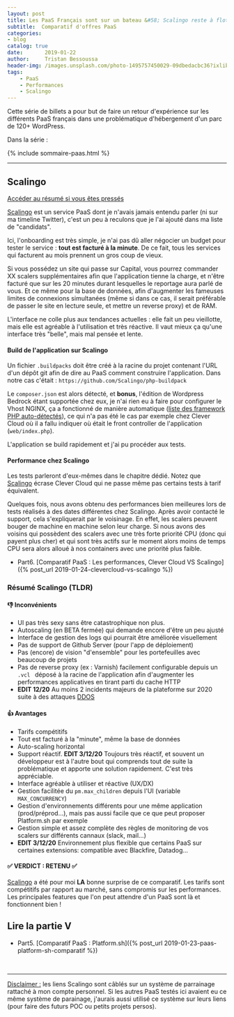 ```yaml
---
layout: post
title: Les PaaS Français sont sur un bateau &#58; Scalingo reste à flot
subtitle:  Comparatif d'offres PaaS
categories:
- blog
catalog: true
date:       2019-01-22
author:     Tristan Bessoussa
header-img: /images.unsplash.com/photo-1495757450029-09dbedacbc36?ixlib=rb-1.2.1&ixid=eyJhcHBfaWQiOjEyMDd9&auto=format&fit=crop&w=2089&q=80
tags:
    - PaaS
    - Performances
    - Scalingo
---
```



Cette série de billets a pour but de faire un retour d'expérience sur les différents PaaS français dans une problématique d'hébergement d'un parc de 120+ WordPress.

Dans la série :

{% include sommaire-paas.html %}

---

## Scalingo

[Accéder au résumé si vous êtes pressés](#résumé-clever-cloud-tldr)

[Scalingo](https://sclng.io/r/dfa62f9bc47ec843) est un service PaaS dont je n'avais jamais entendu parler (ni sur ma timeline Twitter), c'est un peu à reculons que je l'ai ajouté dans ma liste de "candidats".

Ici, l'onboarding est très simple, je n'ai pas dû aller négocier un budget pour tester le service : **tout est facturé à la minute**. De ce fait, tous les services qui facturent au mois prennent un gros coup de vieux.

Si vous possédez un site qui passe sur Capital, vous pourrez commander XX scalers supplémentaires afin que l'application tienne la charge, et n'être facturé que sur les 20 minutes durant lesquelles le reportage aura parlé de vous. Et ce même pour la base de données, afin d'augmenter les fameuses limites de connexions simultanées (même si dans ce cas, il serait préférable de passer le site en lecture seule, et mettre un reverse proxy) et de RAM.

L'interface ne colle plus aux tendances actuelles : elle fait un peu vieillotte, mais elle est agréable à l'utilisation et très réactive. Il vaut mieux ça qu'une interface très "belle", mais mal pensée et lente.

#### Build de l'application sur Scalingo

Un fichier `.buildpacks` doit être créé à la racine du projet contenant l'URL d'un dépôt git afin de dire au PaaS comment construire l'application. Dans notre cas c'était : `https://github.com/Scalingo/php-buildpack`

Le `composer.json` est alors détecté, et **bonus**, l'édition de Wordpress Bedrock étant supportée chez eux, je n'ai rien eu à faire pour configurer le Vhost NGINX, ça a fonctionné de manière automatique ([liste des framework PHP auto-détectés](https://github.com/Scalingo/php-buildpack/tree/master/frameworks)), ce qui n'a pas été le cas par exemple chez Clever Cloud où il a fallu indiquer où était le front controller de l'application (`web/index.php`).

L'application se build rapidement et j'ai pu procéder aux tests.

#### Performance chez Scalingo

Les tests parleront d'eux-mêmes dans le chapitre dédié. Notez que [Scalingo](https://sclng.io/r/dfa62f9bc47ec843) écrase Clever Cloud qui ne passe même pas certains tests à tarif équivalent.

Quelques fois, nous avons obtenu des performances bien meilleures lors de tests réalisés à des dates différentes chez Scalingo. Après avoir contacté le support, cela s'expliquerait par le voisinage. En effet, les scalers peuvent bouger de machine en machine selon leur charge. Si nous avons des voisins qui possèdent des scalers avec une très forte priorité CPU (donc qui payent plus cher) et qui sont très actifs sur le moment alors moins de temps CPU sera alors alloué à nos containers avec une priorité plus faible.

* Part6. [Comparatif PaaS : Les performances, Clever Cloud VS Scalingo]({% post_url 2019-01-24-clevercloud-vs-scalingo %})


### Résumé Scalingo (TLDR)

#### 👎 Inconvénients

- UI pas très sexy sans être catastrophique non plus.
- Autoscaling (en BETA fermée) qui demande encore d'être un peu ajusté
- Interface de gestion des logs qui pourrait être améliorée visuellement
- Pas de support de Github Server (pour l'app de déploiement)
- Pas (encore) de vision "d'ensemble" pour les portefeuilles avec beaucoup de projets
- Pas de reverse proxy (ex : Varnish) facilement configurable depuis un `.vcl ` déposé à la racine de l'application afin d'augmenter les performances applicatives en tirant parti du cache HTTP
- **EDIT 12/20** Au moins 2 incidents majeurs de la plateforme sur 2020 suite à des attaques [DDOS](https://scalingo.com/blog/mitigating-massive-ddos)

#### 👍 Avantages

- Tarifs compétitifs
- Tout est facturé à la "minute", même la base de données
- Auto-scaling horizontal
- Support réactif. **EDIT 3/12/20** Toujours très réactif, et souvent un développeur est à l'autre bout qui comprends tout de suite la problématique et apporte une solution rapidement. C'est très appréciable.
- Interface agréable à utiliser et réactive (UX/DX)
- Gestion facilitée du `pm.max_children` depuis l'UI (variable `MAX_CONCURRENCY`)
- Gestion d'environnements différents pour une même application (prod/préprod...), mais pas aussi facile que ce que peut proposer Platform.sh par exemple
- Gestion simple et assez complète des règles de monitoring de vos scalers sur différents cannaux (slack, mail...)
- **EDIT 3/12/20** Environnement plus flexible que certains PaaS sur certaines extensions: compatible avec Blackfire, Datadog...


#### ✅ **VERDICT : RETENU** ✅

[Scalingo](https://sclng.io/r/dfa62f9bc47ec843) a été pour moi **LA** bonne surprise de ce comparatif. Les tarifs sont compétitifs par rapport au marché, sans compromis sur les performances. Les principales features que l'on peut attendre d'un PaaS sont là et fonctionnent bien !


## Lire la partie V

* Part5. [Comparatif PaaS : Platform.sh]({% post_url 2019-01-23-paas-platform-sh-comparatif %})

<br />

---

<u>Disclaimer :</u> les liens Scalingo sont câblés sur un système de parrainage rattaché à mon compte personnel. Si les autres PaaS testés ici avaient eu ce même système de parainage, j'aurais aussi utilisé ce système sur leurs liens (pour faire des futurs POC ou petits projets persos).
